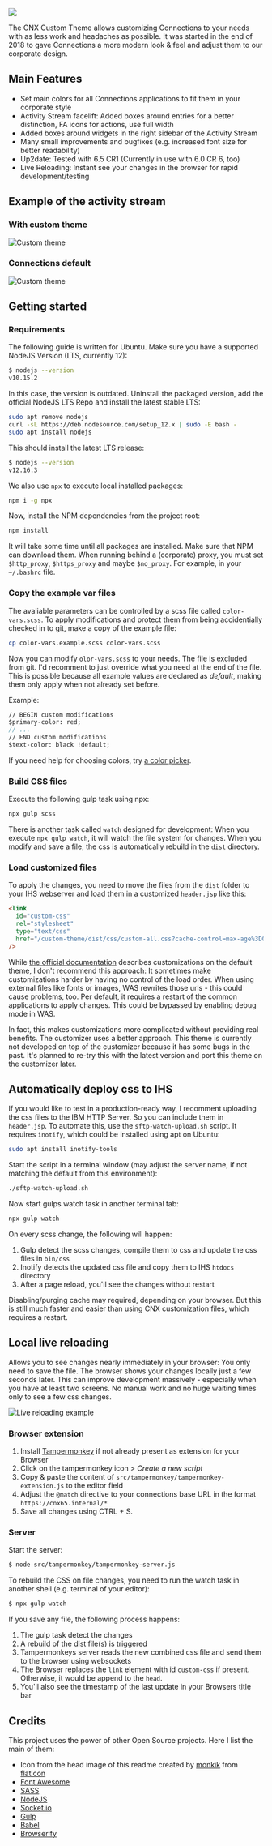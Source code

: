 ![](doc/head-image.png)

The CNX Custom Theme allows customizing Connections to your needs with as less work and headaches as possible. It was started in the end of 2018 to gave Connections a more modern look & feel and adjust them to our corporate design.  

## Main Features
- Set main colors for all Connections applications to fit them in your corporate style
- Activity Stream facelift: Added boxes around entries for a better distinction, FA icons for actions, use full width
- Added boxes around widgets in the right sidebar of the Activity Stream
- Many small improvements and bugfixes (e.g. increased font size for better readability)
- Up2date: Tested with 6.5 CR1 (Currently in use with 6.0 CR 6, too)
- Live Reloading: Instant see your changes in the browser for rapid development/testing

## Example of the activity stream
### With custom theme
![Custom theme](doc/examples/cnx-stream.png)

### Connections default
![Custom theme](doc/examples/cnx-stream-vanilla.png)

## Getting started
### Requirements
The following guide is written for Ubuntu. Make sure you have a supported NodeJS Version (LTS, currently 12):

```bash
$ nodejs --version
v10.15.2
```

In this case, the version is outdated. Uninstall the packaged version, add the official NodeJS LTS Repo and install the latest stable LTS:

```bash
sudo apt remove nodejs
curl -sL https://deb.nodesource.com/setup_12.x | sudo -E bash -
sudo apt install nodejs
```
This should install the latest LTS release:

```bash
$ nodejs --version
v12.16.3
```

We also use `npx` to execute local installed packages:

```bash
npm i -g npx
```

Now, install the NPM dependencies from the project root:

```bash
npm install
```

It will take some time until all packages are installed. Make sure that NPM can download them. When running behind a (corporate) proxy, you must set `$http_proxy`, `$https_proxy` and maybe `$no_proxy`. For example, in your `~/.bashrc` file.

### Copy the example var files
The avaliable parameters can be controlled by a scss file called `color-vars.scss`. To apply modifications and protect them from being accidentially checked in to git, make a copy of the example file:

```bash
cp color-vars.example.scss color-vars.scss
```

Now you can modify `olor-vars.scss` to your needs. The file is excluded from git. I'd recomment to just override what you need at the end of the file. This is possible because all example values are declared as _default_, making them only apply when not already set before. 

Example:

```scss
// BEGIN custom modifications
$primary-color: red;
// ...
// END custom modifications
$text-color: black !default;

```
If you need help for choosing colors, try [a color picker](https://html-color-codes.info/webfarben_hexcodes/).

### Build CSS files
Execute the following gulp task using npx:

```bash
npx gulp scss
```

There is another task called `watch` designed for development: When you execute `npx gulp watch`, it will watch the file system for changes. When you modify and save a file, the css is automatically rebuild in the `dist` directory.

### Load customized files
To apply the changes, you need to move the files from the `dist` folder to your IHS webserver and load them in a customized `header.jsp` like this:

```html
<link
  id="custom-css"
  rel="stylesheet"
  type="text/css"
  href="/custom-theme/dist/css/custom-all.css?cache-control=max-age%3D0&lastModified=26052020"
/>
```

While [the official documentation](https://help.hcltechsw.com/connections/v6/admin/customize/t_customize_communities_new_theme.html) describes customizations on the default theme, I don't recommend this approach: It sometimes make customizations harder by having no control of the load order. When using external files like fonts or images, WAS rewrites those urls - this could cause problems, too. Per default, it requires a restart of the common applications to apply changes. This could be bypassed by enabling debug mode in WAS.

In fact, this makes customizations more complicated without providing real benefits. The customizer uses a better approach. This theme is currently not developed on top of the customizer because it has some bugs in the past. It's planned to re-try this with the latest version and port this theme on the customizer later.

## Automatically deploy css to IHS
If you would like to test in a production-ready way, I recomment uploading the css files to the IBM HTTP Server. So you can include them in `header.jsp`. To automate this, use the `sftp-watch-upload.sh` script. It requires `inotify`, which could be installed using apt on Ubuntu:

```bash
sudo apt install inotify-tools
```

Start the script in a terminal window (may adjust the server name, if not matching the default from this environment):

```bash
./sftp-watch-upload.sh
```

Now start gulps watch task in another terminal tab:

```bash
npx gulp watch
```
On every scss change, the following will happen:

1. Gulp detect the scss changes, compile them to css and update the css files in `bin/css`
2. Inotify detects the updated css file and copy them to IHS `htdocs` directory
3. After a page reload, you'll see the changes without restart

Disabling/purging cache may required, depending on your browser. But this is still much faster and easier than using CNX customization files, which requires a restart.

## Local live reloading
Allows you to see changes nearly immediately in your browser: You only need to save the file. The browser shows your changes locally just a few seconds later. This can improve development massively - especially when you have at least two screens. No manual work and no huge waiting times only to see a few css changes.

![Live reloading example](./doc/examples/cnx-live-reloading.gif)

### Browser extension
1. Install [Tampermonkey](https://addons.mozilla.org/de/firefox/addon/tampermonkey/) if not already present as extension for your Browser
2. Click on the tampermonkey icon > _Create a new script_
3. Copy & paste the content of `src/tampermonkey/tampermonkey-extension.js` to the editor field
4. Adjust the `@match` directive to your connections base URL in the format `https://cnx65.internal/*`
5. Save all changes using CTRL + S.

### Server
Start the server:

```bash
$ node src/tampermonkey/tampermonkey-server.js
```

To rebuild the CSS on file changes, you need to run the watch task in another shell (e.g. terminal of your editor):

```bash
$ npx gulp watch
```

If you save any file, the following process happens:
1. The gulp task detect the changes
2. A rebuild of the dist file(s) is triggered
3. Tampermonkeys server reads the new combined css file and send them to the browser using websockets
4. The Browser replaces the `link` element with id `custom-css` if present. Otherwise, it would be append to the `head`.
5. You'll also see the timestamp of the last update in your Browsers title bar

## Credits
This project uses the power of other Open Source projects. Here I list the main of them:

- Icon from the head image of this readme created by [monkik](https://www.flaticon.com/de/kostenloses-icon/kundendienst_1086507) from [flaticon](https://www.flaticon.com/)
- [Font Awesome](https://fontawesome.com)
- [SASS](https://sass-lang.com/documentation)
- [NodeJS](https://nodejs.org)
- [Socket.io](https://socket.io/)
- [Gulp](https://gulpjs.com/)
- [Babel](https://babeljs.io/)
- [Browserify](http://browserify.org/)